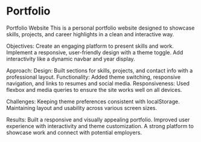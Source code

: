# Portfolio
Portfolio Website
This is a personal portfolio website designed to showcase skills, projects, and career highlights in a clean and interactive way.

Objectives:
Create an engaging platform to present skills and work.
Implement a responsive, user-friendly design with a theme toggle.
Add interactivity like a dynamic navbar and year display.

Approach:
Design: Built sections for skills, projects, and contact info with a professional layout.
Functionality: Added theme switching, responsive navigation, and links to resumes and social media.
Responsiveness: Used flexbox and media queries to ensure the site works well on all devices.

Challenges:
Keeping theme preferences consistent with localStorage.
Maintaining layout and usability across various screen sizes.

Results:
Built a responsive and visually appealing portfolio.
Improved user experience with interactivity and theme customization.
A strong platform to showcase work and connect with potential employers.











